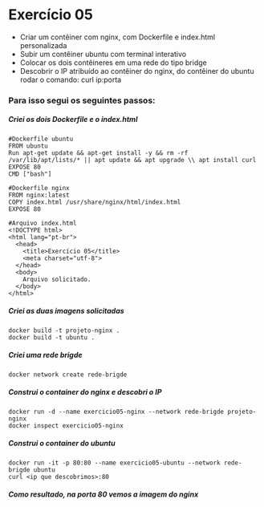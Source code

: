 # Exercício 05
- Criar um contêiner com nginx, com Dockerfile e index.html personalizada
- Subir um contêiner ubuntu com terminal interativo
- Colocar os dois contêineres em uma rede do tipo bridge
- Descobrir o IP atribuído ao contêiner do nginx, do contêiner do ubuntu rodar o comando: curl ip:porta
### Para isso segui os seguintes passos:
##### Criei os dois Dockerfile e o index.html
```
#Dockerfile ubuntu
FROM ubuntu
Run apt-get update && apt-get install -y && rm -rf /var/lib/apt/lists/* || apt update && apt upgrade \\ apt install curl
EXPOSE 80
CMD ["bash"]

#Dockerfile nginx
FROM nginx:latest
COPY index.html /usr/share/nginx/html/index.html
EXPOSE 80

#Arquivo index.html
<!DOCTYPE html>
<html lang="pt-br">
  <head>
    <title>Exercício 05</title>
    <meta charset="utf-8">
  </head>
  <body>
    Arquivo solicitado.
  </body>
</html>
```
##### Criei as duas imagens solicitadas
```
docker build -t projeto-nginx .
docker build -t ubuntu .
```
##### Criei uma rede brigde
```
docker network create rede-brigde
```
##### Construi o container do nginx e descobri o IP
```
docker run -d --name exercicio05-nginx --network rede-brigde projeto-nginx
docker inspect exercicio05-nginx
```
##### Construi o container do ubuntu
```
docker run -it -p 80:80 --name exercicio05-ubuntu --network rede-brigde ubuntu
curl <ip que descobrimos>:80
```
##### Como resultado, na porta 80 vemos a imagem do nginx
